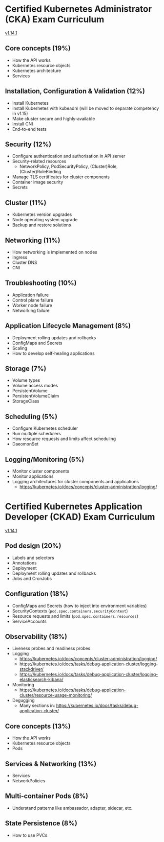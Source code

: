 # Certified Kubernetes Administrator (CKA) Exam Curriculum

[v1.14.1](https://github.com/cncf/curriculum)

## Core concepts (19%)

- How the API works
- Kubernetes resource objects
- Kubernetes architecture
- Services

## Installation, Configuration & Validation (12%)

- Install Kubernetes
- Install Kubernetes with kubeadm (will be moved to separate competency in v1.15)
- Make cluster secure and highly-available
- Install CNI
- End-to-end tests

## Security (12%)

- Configure authentication and authorisation in API server
- Security-related resources
    - NetworkPolicy, PodSecurityPolicy, (Cluster)Role, (Cluster)RoleBinding
- Manage TLS certificates for cluster components
- Container image security
- Secrets

## Cluster (11%)

- Kubernetes version upgrades
- Node operating system upgrade
- Backup and restore solutions

## Networking (11%)

- How networking is implemented on nodes
- Ingress
- Cluster DNS
- CNI

## Troubleshooting (10%)

- Application failure
- Control plane failure
- Worker node failure
- Networking failure

## Application Lifecycle Management (8%)

- Deployment rolling updates and rollbacks
- ConfigMaps and Secrets
- Scaling
- How to develop self-healing applications

## Storage (7%)

- Volume types
- Volume access modes
- PersistentVolume
- PersistentVolumeClaim
- StorageClass

## Scheduling (5%)

- Configure Kubernetes scheduler
- Run multiple schedulers
- How resource requests and limits affect scheduling
- DaeomonSet

## Logging/Monitoring (5%)

- Monitor cluster components
- Monitor applications
- Logging architectures for cluster components and applications
    - https://kubernetes.io/docs/concepts/cluster-administration/logging/

# Certified Kubernetes Application Developer (CKAD) Exam Curriculum

[v1.14.1](https://github.com/cncf/curriculum)


## Pod design (20%)

- Labels and selectors
- Annotations
- Deployment
- Deployment rolling updates and rollbacks
- Jobs and CronJobs

## Configuration (18%)

- ConfigMaps and Secrets (how to inject into environment variables)
- SecurityContexts (`pod.spec.containers.securityContext`)
- Resource requests and limits (`pod.spec.containers.resources`)
- ServiceAccounts

## Observability (18%)

- Liveness probes and readiness probes
- Logging
    - https://kubernetes.io/docs/concepts/cluster-administration/logging/
    - https://kubernetes.io/docs/tasks/debug-application-cluster/logging-stackdriver/
    - https://kubernetes.io/docs/tasks/debug-application-cluster/logging-elasticsearch-kibana/
- Monitoring
    - https://kubernetes.io/docs/tasks/debug-application-cluster/resource-usage-monitoring/
- Degugging
    - Many sections in: https://kubernetes.io/docs/tasks/debug-application-cluster/

## Core concepts (13%)

- How the API works
- Kubernetes resource objects
- Pods

## Services & Networking (13%)

- Services
- NetworkPolicies 

## Multi-container Pods (8%)

- Understand patterns like ambassador, adapter, sidecar, etc.

## State Persistence (8%)

- How to use PVCs
